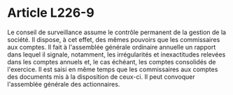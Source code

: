 # Article L226-9

Le conseil de surveillance assume le contrôle permanent de la gestion de la société. Il dispose, à cet effet, des mêmes pouvoirs que les commissaires aux comptes.   Il fait à l'assemblée générale ordinaire annuelle un rapport dans lequel il signale, notamment, les irrégularités et inexactitudes relevées dans les comptes annuels et, le cas échéant, les comptes consolidés de l'exercice.   Il est saisi en même temps que les commissaires aux comptes des documents mis à la disposition de ceux-ci.   Il peut convoquer l'assemblée générale des actionnaires.